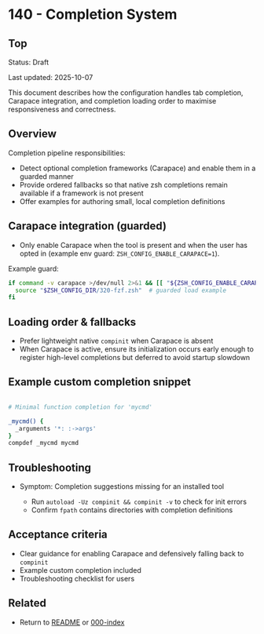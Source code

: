 # 140 - Completion System

## Top

Status: Draft

Last updated: 2025-10-07

This document describes how the configuration handles tab completion, Carapace integration, and completion loading order to maximise responsiveness and correctness.

## Overview

Completion pipeline responsibilities:

- Detect optional completion frameworks (Carapace) and enable them in a guarded manner
- Provide ordered fallbacks so that native zsh completions remain available if a framework is not present
- Offer examples for authoring small, local completion definitions


## Carapace integration (guarded)

- Only enable Carapace when the tool is present and when the user has opted in (example env guard: `ZSH_CONFIG_ENABLE_CARAPACE=1`).


Example guard:

```bash
if command -v carapace >/dev/null 2>&1 && [[ "${ZSH_CONFIG_ENABLE_CARAPACE:-0}" == "1" ]]; then
  source "$ZSH_CONFIG_DIR/320-fzf.zsh"  # guarded load example
fi
```

## Loading order & fallbacks

- Prefer lightweight native `compinit` when Carapace is absent
- When Carapace is active, ensure its initialization occurs early enough to register high-level completions but deferred to avoid startup slowdown


## Example custom completion snippet

```bash

# Minimal function completion for 'mycmd'

_mycmd() {
  _arguments '*: :->args'
}
compdef _mycmd mycmd
```

## Troubleshooting

- Symptom: Completion suggestions missing for an installed tool

  - Run `autoload -Uz compinit && compinit -v` to check for init errors
  - Confirm `fpath` contains directories with completion definitions


## Acceptance criteria

- Clear guidance for enabling Carapace and defensively falling back to `compinit`
- Example custom completion included
- Troubleshooting checklist for users


## Related

- Return to [README](README.md) or [000-index](000-index.md)
